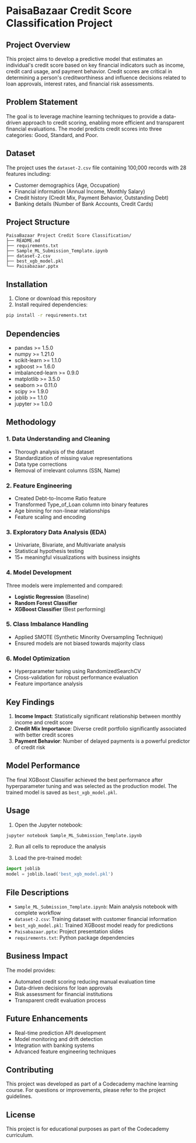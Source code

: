 # PaisaBazaar Credit Score Classification Project

## Project Overview

This project aims to develop a predictive model that estimates an individual's credit score based on key financial indicators such as income, credit card usage, and payment behavior. Credit scores are critical in determining a person's creditworthiness and influence decisions related to loan approvals, interest rates, and financial risk assessments.

## Problem Statement

The goal is to leverage machine learning techniques to provide a data-driven approach to credit scoring, enabling more efficient and transparent financial evaluations. The model predicts credit scores into three categories: Good, Standard, and Poor.

## Dataset

The project uses the `dataset-2.csv` file containing 100,000 records with 28 features including:
- Customer demographics (Age, Occupation)
- Financial information (Annual Income, Monthly Salary)
- Credit history (Credit Mix, Payment Behavior, Outstanding Debt)
- Banking details (Number of Bank Accounts, Credit Cards)

## Project Structure

```
PaisaBazaar Project Credit Score Classification/
├── README.md
├── requirements.txt
├── Sample_ML_Submission_Template.ipynb
├── dataset-2.csv
├── best_xgb_model.pkl
└── Paisabazaar.pptx
```

## Installation

1. Clone or download this repository
2. Install required dependencies:
```bash
pip install -r requirements.txt
```

## Dependencies

- pandas >= 1.5.0
- numpy >= 1.21.0
- scikit-learn >= 1.1.0
- xgboost >= 1.6.0
- imbalanced-learn >= 0.9.0
- matplotlib >= 3.5.0
- seaborn >= 0.11.0
- scipy >= 1.9.0
- joblib >= 1.1.0
- jupyter >= 1.0.0

## Methodology

### 1. Data Understanding and Cleaning
- Thorough analysis of the dataset
- Standardization of missing value representations
- Data type corrections
- Removal of irrelevant columns (SSN, Name)

### 2. Feature Engineering
- Created Debt-to-Income Ratio feature
- Transformed Type_of_Loan column into binary features
- Age binning for non-linear relationships
- Feature scaling and encoding

### 3. Exploratory Data Analysis (EDA)
- Univariate, Bivariate, and Multivariate analysis
- Statistical hypothesis testing
- 15+ meaningful visualizations with business insights

### 4. Model Development
Three models were implemented and compared:
- **Logistic Regression** (Baseline)
- **Random Forest Classifier**
- **XGBoost Classifier** (Best performing)

### 5. Class Imbalance Handling
- Applied SMOTE (Synthetic Minority Oversampling Technique)
- Ensured models are not biased towards majority class

### 6. Model Optimization
- Hyperparameter tuning using RandomizedSearchCV
- Cross-validation for robust performance evaluation
- Feature importance analysis

## Key Findings

1. **Income Impact**: Statistically significant relationship between monthly income and credit score
2. **Credit Mix Importance**: Diverse credit portfolio significantly associated with better credit scores
3. **Payment Behavior**: Number of delayed payments is a powerful predictor of credit risk

## Model Performance

The final XGBoost Classifier achieved the best performance after hyperparameter tuning and was selected as the production model. The trained model is saved as `best_xgb_model.pkl`.

## Usage

1. Open the Jupyter notebook:
```bash
jupyter notebook Sample_ML_Submission_Template.ipynb
```

2. Run all cells to reproduce the analysis

3. Load the pre-trained model:
```python
import joblib
model = joblib.load('best_xgb_model.pkl')
```

## File Descriptions

- `Sample_ML_Submission_Template.ipynb`: Main analysis notebook with complete workflow
- `dataset-2.csv`: Training dataset with customer financial information
- `best_xgb_model.pkl`: Trained XGBoost model ready for predictions
- `Paisabazaar.pptx`: Project presentation slides
- `requirements.txt`: Python package dependencies

## Business Impact

The model provides:
- Automated credit scoring reducing manual evaluation time
- Data-driven decisions for loan approvals
- Risk assessment for financial institutions
- Transparent credit evaluation process

## Future Enhancements

- Real-time prediction API development
- Model monitoring and drift detection
- Integration with banking systems
- Advanced feature engineering techniques

## Contributing

This project was developed as part of a Codecademy machine learning course. For questions or improvements, please refer to the project guidelines.

## License

This project is for educational purposes as part of the Codecademy curriculum.
